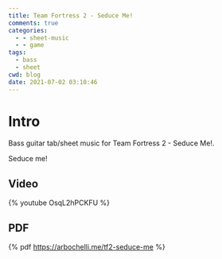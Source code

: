 ```yaml
---
title: Team Fortress 2 - Seduce Me!
comments: true
categories:
  - - sheet-music
  - - game
tags:
  - bass
  - sheet
cwd: blog
date: 2021-07-02 03:10:46
---
```


<!-- All elements with a $ prefix get replaced by haxe Ghostwriter.hx -->

# Intro
Bass guitar tab/sheet music for Team Fortress 2 - Seduce Me!.

Seduce me!

## Video
{% youtube OsqL2hPCKFU %}

## PDF
{% pdf https://arbochelli.me/tf2-seduce-me %}
